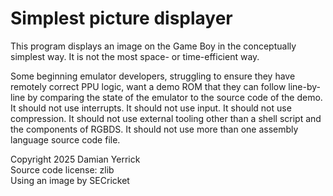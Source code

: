 Simplest picture displayer
==========================

This program displays an image on the Game Boy in the conceptually
simplest way.  It is not the most space- or time-efficient way.

Some beginning emulator developers, struggling to ensure they have
remotely correct PPU logic, want a demo ROM that they can follow
line-by-line by comparing the state of the emulator to the source
code of the demo.  It should not use interrupts.  It should not use
input.  It should not use compression.  It should not use external
tooling other than a shell script and the components of RGBDS.
It should not use more than one assembly language source code file.

Copyright 2025 Damian Yerrick  
Source code license: zlib  
Using an image by SECricket
